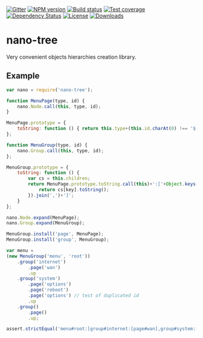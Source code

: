 [![Gitter][gitter-image]][gitter-url]
[![NPM version][npm-image]][npm-url]
[![Build status][travis-image]][travis-url]
[![Test coverage][coveralls-image]][coveralls-url]
[![Dependency Status][david-image]][david-url]
[![License][license-image]][license-url]
[![Downloads][downloads-image]][downloads-url]

# nano-tree
Very convenient objects hierarchies creation library.


## Example

```js
var nano = require('nano-tree');

function MenuPage(type, id) {
	nano.Node.call(this, type, id);
}

MenuPage.prototype = {
	toString: function () { return this.type+(this.id.charAt(0) !== '$' ? '#'+this.id : ''); }
};

function MenuGroup(type, id) {
	nano.Group.call(this, type, id);
};

MenuGroup.prototype = {
	toString: function () {
		var cs = this.children;
		return MenuPage.prototype.toString.call(this)+':['+Object.keys(cs).map(function (key) {
			return cs[key].toString();
		}).join(',')+']';
	}
};

nano.Node.expand(MenuPage);
nano.Group.expand(MenuGroup);

MenuGroup.install('page', MenuPage);
MenuGroup.install('group', MenuGroup);

var menu = 
(new MenuGroup('menu', 'root'))
	.group('internet')
		.page('wan')
		.up
	.group('system')
		.page('options')
		.page('reboot')
		.page('options') // test of duplicated id
		.up
	.group()
		.page()
		.up;

assert.strictEqual('menu#root:[group#internet:[page#wan],group#system:[page#reboot,page#options],group:[page]]', menu.toString());

```

[bithound-image]: https://www.bithound.io/github/Holixus/nano-tree/badges/score.svg
[bithound-url]: https://www.bithound.io/github/Holixus/nano-tree

[gitter-image]: https://badges.gitter.im/Holixus/nano-tree.svg
[gitter-url]: https://gitter.im/Holixus/nano-tree

[npm-image]: https://badge.fury.io/js/nano-tree.svg
[npm-url]: https://badge.fury.io/js/nano-tree

[github-tag]: http://img.shields.io/github/tag/Holixus/nano-tree.svg
[github-url]: https://github.com/Holixus/nano-tree/tags

[travis-image]: https://travis-ci.org/Holixus/nano-tree.svg?branch=master
[travis-url]: https://travis-ci.org/Holixus/nano-tree

[coveralls-image]: https://coveralls.io/repos/github/Holixus/nano-tree/badge.svg?branch=master
[coveralls-url]: https://coveralls.io/github/Holixus/nano-tree?branch=master

[david-image]: https://david-dm.org/Holixus/nano-tree.svg
[david-url]: https://david-dm.org/Holixus/nano-tree

[license-image]: https://img.shields.io/badge/license-MIT-blue.svg
[license-url]: LICENSE

[downloads-image]: http://img.shields.io/npm/dt/nano-tree.svg
[downloads-url]: https://npmjs.org/package/nano-tree

